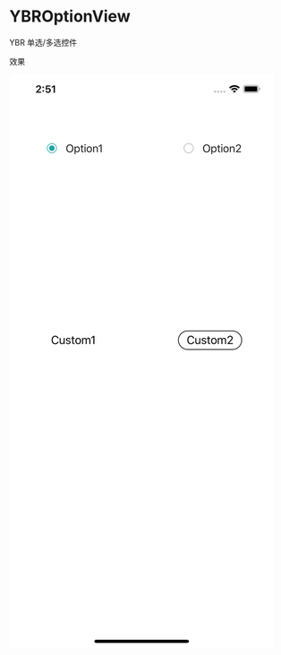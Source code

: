 # YBROptionView
YBR 单选/多选控件

效果
<p align="left">
<img src="Docs/demo.jpg" title="YBROptionView Example" float=left>
</p>
